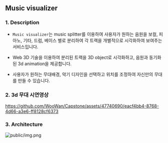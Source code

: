 ## Music visualizer

### 1. Description

* `Music visualizer`는 music splitter를 이용하여 사용자가 원하는 음원을 보컬, 피아노, 기타, 드럼, 베이스 별로 분리하여 각 트랙을
  개별적으로 시각화하여 보여주는 서비스입니다.


* Web 3D 기술을 이용하여 분리된 트랙을 3D object로 시각화하고, 음원과 동기화된 3d animation을 제공합니다.


* 사용자가 원하는 무대배경, 악기 디자인을 선택하고 위치를 조정하여 자신만의 무대를 만들 수 있습니다.

### 2. 3d 무대 시연영상



https://github.com/WooWan/Capstone/assets/47740690/eacf4bb4-8768-4d66-a3e6-ff8128cf6373



### 3. Architecture

![public/img.png](public/images/architecture.png)
